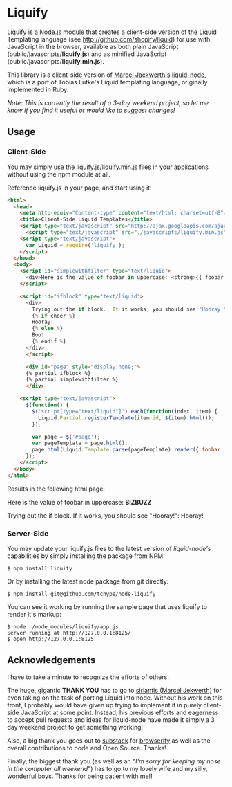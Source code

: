 # Liquify

Liquify is a Node.js module that creates a client-side version of the Liquid Templating language (see http://github.com/shopify/liquid) for use with JavaScript in the browser, available as both plain JavaScript (public/javascripts/**liquify.js**) and as minified JavaScript (public/javascripts/**liquify.min.js**).

This library is a client-side version of [Marcel Jackwerth's](http://github.com/sirlantis) [liquid-node](http://github.com/sirlantis/liquid-node), which is a port of Tobias Lutke's Liquid templating language, originally implemented in Ruby.

_Note: This is currently the result of a 3-day weekend project, so let me know if you find it useful or would like to suggest changes!_

## Usage

### Client-Side
You may simply use the liquify.js/liquify.min.js files in your applications without using the npm module at all.

Reference liquify.js in your page, and start using it!

```html
<html>
  <head>
    <meta http-equiv="Content-type" content="text/html; charset=utf-8">
    <title>Client-Side Liquid Templates</title>
    <script type="text/javascript" src="http://ajax.googleapis.com/ajax/libs/jquery/1.7.1/jquery.min.js"></script>
	  <script type="text/javascript" src="./javascripts/liquify.min.js"></script>
    <script type="text/javascript">
      var Liquid = require('liquify');
    </script>
  </head>
  <body>
    <script id="simplewithfilter" type="text/liquid">
      <div>Here is the value of foobar in uppercase: <strong>{{ foobar | upcase }}</strong></div>
    </script>

    <script id="ifblock" type="text/liquid">
      <div>
        Trying out the if block.  If it works, you should see "Hooray!":&nbsp;
        {% if cheer %}
        Hooray!
        {% else %}
        Boo!
        {% endif %}
      </div>
	  </script>

	  <div id="page" style="display:none;">
      {% partial ifblock %}
      {% partial simplewithfilter %}
	  </div>

    <script type="text/javascript">
      $(function() {
        $('script[type="text/liquid"]').each(function(index, item) {
          Liquid.Partial.registerTemplate(item.id, $(item).html());
        });

        var page = $('#page');
        var pageTemplate = page.html();
        page.html(Liquid.Template.parse(pageTemplate).render({ foobar: 'bizbuzz', cheer: true })).show();
      });
    </script>
  </body>
</html>
```

Results in the following html page:

Here is the value of foobar in uppercase: **BIZBUZZ**

Trying out the if block. If it works, you should see "Hooray!":  Hooray!


### Server-Side
You may update your liquify.js files to the latest version of _liquid-node's_ capabilities by simply installing the package from NPM:

```shell
$ npm install liquify
```

Or by installing the latest node package from git directly:

```shell
$ npm install git@github.com/tchype/node-liquify
```

You can see it working by running the sample page that uses liquify to render it's markup:

```shell
$ node ./node_modules/liquify/app.js
Server running at http://127.0.0.1:8125/
$ open http://127.0.0.1:8125
```

## Acknowledgements
I have to take a minute to recognize the efforts of others.

The huge, gigantic **THANK YOU** has to go to [sirlantis (Marcel Jekwerth)](http://github.com/sirlantis) for even taking on the task of
porting Liquid into node.  Without his work on this front, I probably would have given up trying to implement it in purely
client-side JavaScript at some point.  Instead, his previous efforts and eagerness to accept pull requests and ideas for
liquid-node have made it simply a 3 day weekend project to get something working!

Also, a big thank you goes out to [substack](http://github.com/substack) for [browserify](http://github.com/substack/node-browserify) as
well as the overall contributions to node and Open Source.  Thanks!

Finally, the biggest thank you (as well as an "_I'm sorry for keeping my nose in the computer all weekend_") has to go to my lovely wife and
my silly, wonderful boys.  Thanks for being patient with me!!

